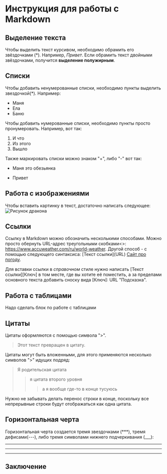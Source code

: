 # Инструкция для работы с Markdown

## Выделение текста
Чтобы выделить текст курсивом, необходимо обрамить его звёздочками (*). Например, *Привет*.
Если обрамить текст двойными звёздочками, получится **выделение полужирным**.

## Списки

Чтобы добавить ненумерованные списки, необходимо пункты выделить звездочкой(*). Например:
* Маня
* Ела
* Баню

Чтобы добавить нумерованные списки, необходимо пункты просто пронумеровать. Например, вот так:
1. И что
2. Из этого 
3. Вышло

Также маркировать списки можно знаком "+", либо "-" вот так:
+ Маня это обезьянка
- Привет

## Работа с изображениями
Чтобы вставить картинку в текст, достаточно написать следующее: ![Рисунок дракона](dragon.jpg)

## Ссылки
Ссылку в Markdown можно обозначить несколькими способами. Можно просто обернуть URL-адрес треугольными скобками<>: <https://www.accuweather.com/ru/world-weather>. Другой способ - с помощью следующего синтаксиса: [Текст ссылки]​(URL) [Сайт про погоду](https://www.accuweather.com/ru/world-weather). 

Для вставки ссылки в *справочном* стиле нужно написать [Текст ссылки]​[Ключ] в том месте, где вы хотите её поместить, а за пределами основного текста добавить сноску вида [Ключ]: URL "Подсказка".

## Работа с таблицами
Надо сделать блок по работе с таблицами

## Цитаты
Цитаты оформляются с помощью символа ">". 
> Этот текст превращен в цитату.

Цитаты могут быть вложенными, для этого применяются несколько символов ">" идущих подряд:
> Я родительская цитата
>>я цитата второго уровня
>>>а я вообще где-то в конце тусуюсь

Нужно не забывать делать перенос строки в конце, поскольку все непрерывные строки будут отображаться как одна цитата.
## Горизонтальная черта
Горизонтальная черта создается тремя звездочками (***), тремя дефисами(---), либо тремя символами нижнего подчеркивания (___):

---
***
___
## Заключение
